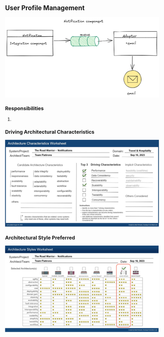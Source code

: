## User Profile Management

![Image](../images/notifications/component-diagram.png)

### Responsibilities

1. 

### Driving Architectural Characteristics

![Image](../images/notifications/architecture-characteristics.jpg)

### Architectural Style Preferred

![Image](../images/notifications/architecture-styles.jpg)
